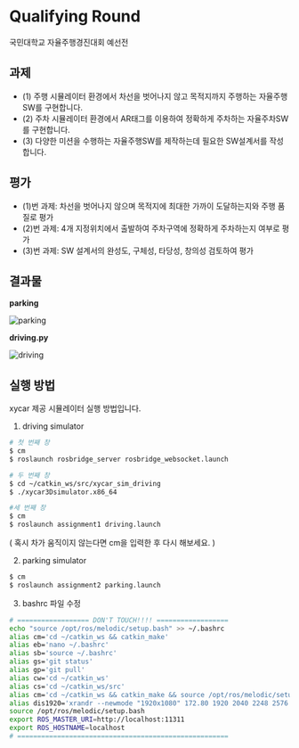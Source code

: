 # Qualifying Round
국민대학교 자율주행경진대회 예선전

## 과제
- (1) 주행 시뮬레이터 환경에서 차선을 벗어나지 않고 목적지까지 주행하는 자율주행SW를 구현합니다.
- (2) 주차 시뮬레이터 환경에서 AR태그를 이용하여 정확하게 주차하는 자율주차SW를 구현합니다.
- (3) 다양한 미션을 수행하는 자율주행SW를 제작하는데 필요한 SW설계서를 작성합니다.

## 평가
- (1)번 과제: 차선을 벗어나지 않으며 목적지에 최대한 가까이 도달하는지와 주행 품질로 평가
- (2)번 과제: 4개 지정위치에서 출발하여 주차구역에 정확하게 주차하는지 여부로 평가
- (3)번 과제: SW 설계서의 완성도, 구체성, 타당성, 창의성 검토하여 평가

## 결과물
**parking**

![parking](https://github.com/2022-autonomous-pegasus/qualifying-round/assets/87895999/39330650-8e75-42b4-be00-83a3d73f4aa7)


**driving.py**

![driving](https://github.com/2022-autonomous-pegasus/qualifying-round/assets/87895999/2413f67a-1998-41e3-bf1e-d787e1641536)

## 실행 방법
xycar 제공 시뮬레이터 실행 방법입니다.
1. driving simulator
```bash
# 첫 번째 창
$ cm
$ roslaunch rosbridge_server rosbridge_websocket.launch

# 두 번째 창
$ cd ~/catkin_ws/src/xycar_sim_driving
$ ./xycar3Dsimulator.x86_64

#세 번째 창
$ cm
$ roslaunch assignment1 driving.launch
```
( 혹시 차가 움직이지 않는다면 cm을 입력한 후 다시 해보세요. )

2. parking simulator
```bash
$ cm
$ roslaunch assignment2 parking.launch
```


3. bashrc 파일 수정
```bash
# ================== DON'T TOUCH!!!! ==================
echo "source /opt/ros/melodic/setup.bash" >> ~/.bashrc
alias cm='cd ~/catkin_ws && catkin_make'
alias eb='nano ~/.bashrc'
alias sb='source ~/.bashrc'
alias gs='git status'
alias gp='git pull'
alias cw='cd ~/catkin_ws'
alias cs='cd ~/catkin_ws/src'
alias cm='cd ~/catkin_ws && catkin_make && source /opt/ros/melodic/setup.bash && source ~/catkin_ws/devel/setup.bash'
alias dis1920='xrandr --newmode "1920x1080" 172.80 1920 2040 2248 2576 1080 1081 1084 1118 -HSync +Vsync && xrandr --addmode DP-1 1920x1080 && xrandr -s 1920x1080'
source /opt/ros/melodic/setup.bash
export ROS_MASTER_URI=http://localhost:11311
export ROS_HOSTNAME=localhost
# =====================================================
```

